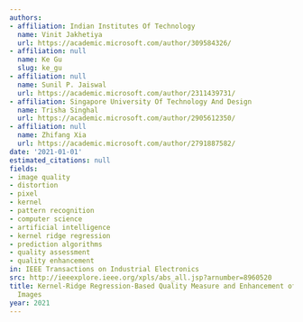 ```yaml
---
authors:
- affiliation: Indian Institutes Of Technology
  name: Vinit Jakhetiya
  url: https://academic.microsoft.com/author/309584326/
- affiliation: null
  name: Ke Gu
  slug: ke_gu
- affiliation: null
  name: Sunil P. Jaiswal
  url: https://academic.microsoft.com/author/2311439731/
- affiliation: Singapore University Of Technology And Design
  name: Trisha Singhal
  url: https://academic.microsoft.com/author/2905612350/
- affiliation: null
  name: Zhifang Xia
  url: https://academic.microsoft.com/author/2791887582/
date: '2021-01-01'
estimated_citations: null
fields:
- image quality
- distortion
- pixel
- kernel
- pattern recognition
- computer science
- artificial intelligence
- kernel ridge regression
- prediction algorithms
- quality assessment
- quality enhancement
in: IEEE Transactions on Industrial Electronics
src: http://ieeexplore.ieee.org/xpls/abs_all.jsp?arnumber=8960520
title: Kernel-Ridge Regression-Based Quality Measure and Enhancement of Three-Dimensional-Synthesized
  Images
year: 2021
---
```

